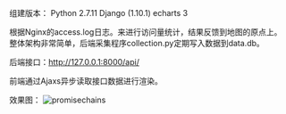 组建版本：
Python 2.7.11
Django (1.10.1)
echarts 3

根据Nginx的access.log日志。来进行访问量统计，结果反馈到地图的原点上。
整体架构非常简单，后端采集程序collection.py定期写入数据到data.db。

后端接口：http://127.0.0.1:8000/api/<YYYYmmdd>

前端通过Ajaxs异步读取接口数据进行渲染。

效果图：
![promisechains](https://raw.githubusercontent.com/Leon2018/dotmap/master/%E6%95%88%E6%9E%9C%E5%9B%BE.png)
